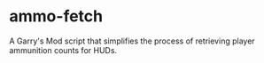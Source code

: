 # ammo-fetch
A Garry's Mod script that simplifies the process of retrieving player ammunition counts for HUDs.

